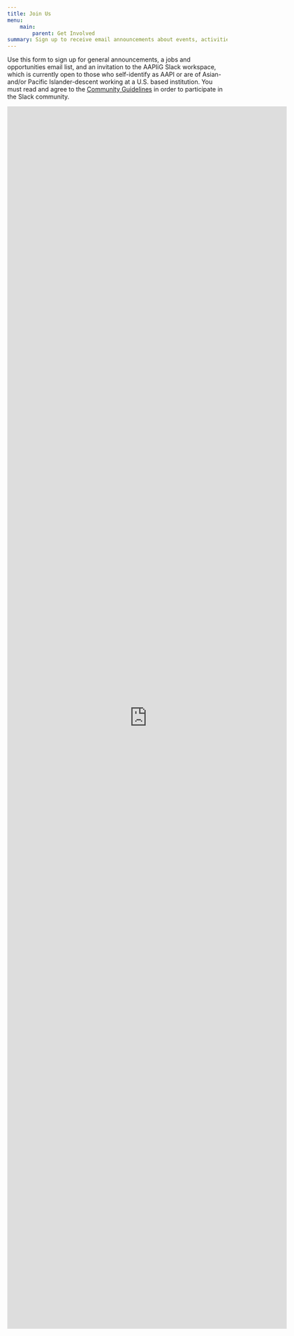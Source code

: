 ```yaml
---
title: Join Us
menu: 
    main:
        parent: Get Involved
summary: Sign up to receive email announcements about events, activities, initiatives and/or an invitation to our Slack workspace community.
---
```


Use this form to sign up for general announcements, a jobs and opportunities email list, and an invitation to the AAPIiG Slack workspace, which is currently open to those who self-identify as AAPI or are of Asian- and/or Pacific Islander-descent working at a U.S. based institution. You must read and agree to the [Community Guidelines](/getinvolved/communityguidelines) in order to participate in the Slack community.

<iframe class="centered" src="https://docs.google.com/forms/d/e/1FAIpQLScDUj0tRvHFUC41UfrN2tdBvlU-_SPAO6VtLLw1ymHfG2AFyA/viewform?embedded=true" width="640" height="2799" frameborder="0" marginheight="0" marginwidth="0">Loading…</iframe>
